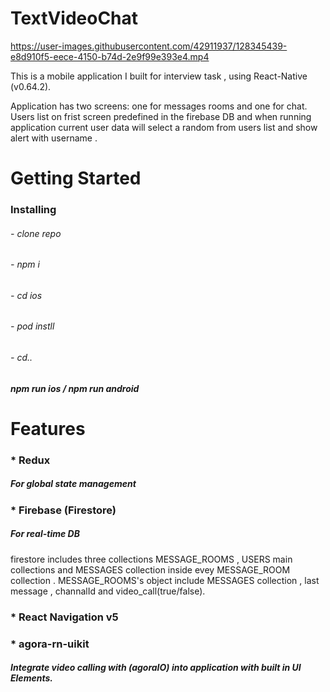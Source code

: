 # TextVideoChat




https://user-images.githubusercontent.com/42911937/128345439-e8d910f5-eece-4150-b74d-2e9f99e393e4.mp4


This is a mobile application I built for interview task , using React-Native (v0.64.2).

Application has two screens: one for messages rooms and one for chat. Users list on frist screen predefined in the firebase DB and when running application current user data will select a random from users list and show alert with username .

# Getting Started
<h3>Installing</h3>
<h6>- clone repo </h6>
<h6>- npm i</h6>
<h6>- cd ios </h6>
<h6>- pod instll</h6>
<h6>- cd..</h6>
<h5>npm run ios / npm run android</h5>


# Features

<h3>* Redux</h3>
<h5>For global state management</h5>


<h3>* Firebase (Firestore)</h3>
<h5>For real-time DB</h5>
<p>
firestore includes three collections  MESSAGE_ROOMS , USERS main collections and MESSAGES collection inside evey MESSAGE_ROOM collection . 
MESSAGE_ROOMS's object include MESSAGES collection , last message , channalId and video_call(true/false).
</p>


<h3>* React Navigation v5</h3>

<h3>* agora-rn-uikit</h3>
<h5> Integrate video calling with (agoraIO) into application with built in UI Elements.</h5>



